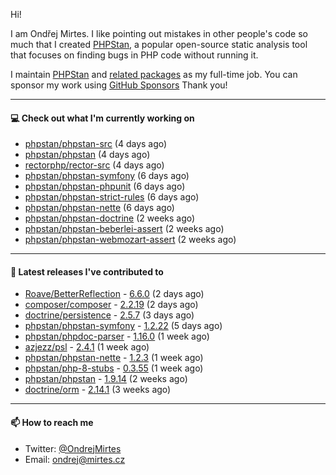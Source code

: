 Hi!

I am Ondřej Mirtes. I like pointing out mistakes in other people's code so much that I created [PHPStan](https://phpstan.org/), a popular open-source static analysis tool that focuses on finding bugs in PHP code without running it.

I maintain [PHPStan](https://github.com/phpstan/phpstan) and [related packages](https://github.com/phpstan/) as my full-time job. You can sponsor my work using [GitHub Sponsors](https://github.com/sponsors/ondrejmirtes) Thank you!

---

#### 💻 Check out what I'm currently working on

- [phpstan/phpstan-src](https://github.com/phpstan/phpstan-src) (4 days ago)
- [phpstan/phpstan](https://github.com/phpstan/phpstan) (4 days ago)
- [rectorphp/rector-src](https://github.com/rectorphp/rector-src) (4 days ago)
- [phpstan/phpstan-symfony](https://github.com/phpstan/phpstan-symfony) (6 days ago)
- [phpstan/phpstan-phpunit](https://github.com/phpstan/phpstan-phpunit) (6 days ago)
- [phpstan/phpstan-strict-rules](https://github.com/phpstan/phpstan-strict-rules) (6 days ago)
- [phpstan/phpstan-nette](https://github.com/phpstan/phpstan-nette) (6 days ago)
- [phpstan/phpstan-doctrine](https://github.com/phpstan/phpstan-doctrine) (2 weeks ago)
- [phpstan/phpstan-beberlei-assert](https://github.com/phpstan/phpstan-beberlei-assert) (2 weeks ago)
- [phpstan/phpstan-webmozart-assert](https://github.com/phpstan/phpstan-webmozart-assert) (2 weeks ago)

---

#### 🔭 Latest releases I've contributed to

- [Roave/BetterReflection](https://github.com/Roave/BetterReflection) - [6.6.0](https://github.com/Roave/BetterReflection/releases/tag/6.6.0) (2 days ago)
- [composer/composer](https://github.com/composer/composer) - [2.2.19](https://github.com/composer/composer/releases/tag/2.2.19) (2 days ago)
- [doctrine/persistence](https://github.com/doctrine/persistence) - [2.5.7](https://github.com/doctrine/persistence/releases/tag/2.5.7) (3 days ago)
- [phpstan/phpstan-symfony](https://github.com/phpstan/phpstan-symfony) - [1.2.22](https://github.com/phpstan/phpstan-symfony/releases/tag/1.2.22) (5 days ago)
- [phpstan/phpdoc-parser](https://github.com/phpstan/phpdoc-parser) - [1.16.0](https://github.com/phpstan/phpdoc-parser/releases/tag/1.16.0) (1 week ago)
- [azjezz/psl](https://github.com/azjezz/psl) - [2.4.1](https://github.com/azjezz/psl/releases/tag/2.4.1) (1 week ago)
- [phpstan/phpstan-nette](https://github.com/phpstan/phpstan-nette) - [1.2.3](https://github.com/phpstan/phpstan-nette/releases/tag/1.2.3) (1 week ago)
- [phpstan/php-8-stubs](https://github.com/phpstan/php-8-stubs) - [0.3.55](https://github.com/phpstan/php-8-stubs/releases/tag/0.3.55) (1 week ago)
- [phpstan/phpstan](https://github.com/phpstan/phpstan) - [1.9.14](https://github.com/phpstan/phpstan/releases/tag/1.9.14) (2 weeks ago)
- [doctrine/orm](https://github.com/doctrine/orm) - [2.14.1](https://github.com/doctrine/orm/releases/tag/2.14.1) (3 weeks ago)

---

#### 📫 How to reach me

- Twitter: [@OndrejMirtes](https://twitter.com/ondrejmirtes)
- Email: [ondrej@mirtes.cz](mailto:ondrej@mirtes.cz)
